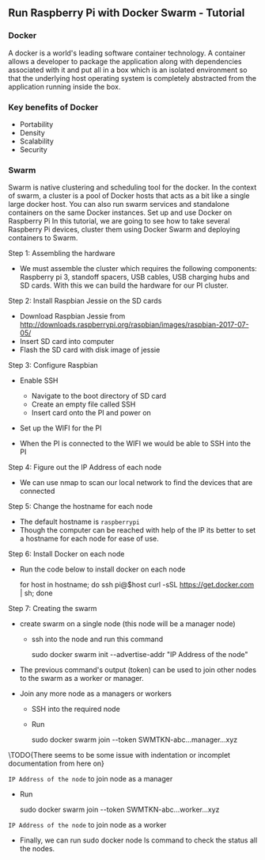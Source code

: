 ## Run Raspberry Pi with Docker Swarm - Tutorial

### Docker

A docker is a world's leading software container technology. A container allows 
a developer to package the application along with dependencies associated with 
it and put all in a box which is an isolated environment so that the underlying 
host operating system is completely abstracted from the application running 
inside the box.
 
### Key benefits of Docker

* Portability
* Density
* Scalability
* Security

### Swarm

Swarm is native clustering and scheduling tool for the docker. In the context 
of swarm, a cluster is a pool of Docker hosts that acts as a bit like a single 
large docker host. You can also run swarm services and standalone containers on 
the same Docker instances. Set up and use Docker on Raspberry Pi
In this tutorial, we are going to see how to take several Raspberry Pi devices, 
cluster them using Docker Swarm and deploying containers to Swarm.

Step 1: Assembling the hardware

* We must assemble the cluster which requires the following components:
  Raspberry pi 3, standoff spacers, USB cables, USB charging hubs and SD 
  cards. With this we can build the hardware for our PI cluster.
	
Step 2: Install Raspbian Jessie on the SD cards

* Download Raspbian Jessie from <http://downloads.raspberrypi.org/raspbian/images/raspbian-2017-07-05/>
* Insert SD card into computer
* Flash the SD card with disk image of jessie

Step 3: Configure Raspbian

* Enable SSH

  * Navigate to the boot directory of SD card 
  * Create an empty file called SSH
  * Insert card onto the PI and power on

* Set up the WIFI for the PI
* When the PI is connected to the WIFI we would be able to SSH into the PI

Step 4: Figure out the IP Address of each node

* We can use nmap to scan our local network to find the devices that are connected

Step 5: Change the hostname for each node

* The default hostname is `raspberrypi`
* Though the computer can be reached with help of the IP its better to set a 
  hostname for each node for ease of use. 

Step 6: Install Docker on each node
* Run the code below to install docker on each node
  
  	for host in hostname; do 
            ssh pi@$host curl -sSL https://get.docker.com | sh; done
 
Step 7: Creating the swarm

* create swarm on a single node (this node will be a manager node) 
  * ssh into the node and run this command 

	sudo docker swarm init --advertise-addr "IP Address of the node"

* The previous command's output (token) can be used to join other nodes to the 
  swarm as a worker or manager.
* Join any more node as a managers or workers
  * SSH into the required node
  * Run 

      sudo docker swarm join --token SWMTKN-abc...manager...xyz 
      
\TODO{There seems to be some issue with indentation or incomplet documentation from here on}

`IP Address of the node` to join node as a manager
 * Run 

	sudo docker swarm join --token SWMTKN-abc...worker...xyz 

`IP Address of the node` to join node as a worker
* Finally, we can run sudo docker node ls command to check the status all the 
nodes.

